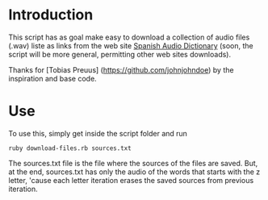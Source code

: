 
# Introduction
This script has as goal make easy to download a collection of audio files (.wav) liste as links from the web site [Spanish Audio Dictionary](http://www.elearnspanishlanguage.com/pronunciation/audiodictionary.html) (soon, the script will be more general, permitting other web sites downloads).

Thanks for [Tobias Preuus] (https://github.com/johnjohndoe) by the inspiration and base code.

# Use
To use this, simply get inside the script folder and run

	ruby download-files.rb sources.txt

The sources.txt file is the file where the sources of the files are saved. But, at the end, sources.txt has only the audio of the words that starts with the z letter, 'cause each letter iteration erases the saved sources from previous iteration.
